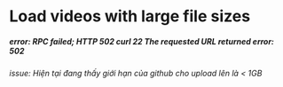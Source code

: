 # Load videos with large file sizes

##### error: RPC failed; HTTP 502 curl 22 The requested URL returned error: 502
###### issue: Hiện tại đang thấy giới hạn của github cho upload lên là < 1GB
